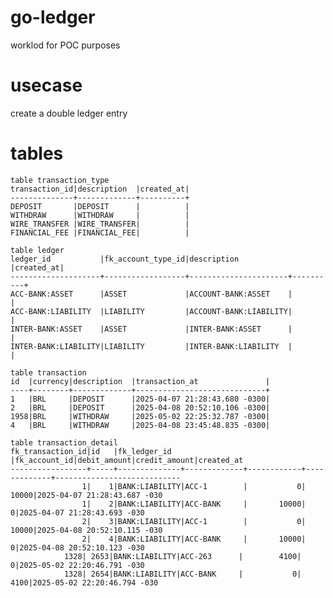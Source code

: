 # go-ledger
worklod for POC purposes

# usecase
create a double ledger entry

# tables

    table transaction_type
    transaction_id|description  |created_at|
    --------------+-------------+----------+
    DEPOSIT       |DEPOSIT      |          |
    WITHDRAW      |WITHDRAW     |          |
    WIRE_TRANSFER |WIRE_TRANSFER|          |
    FINANCIAL_FEE |FINANCIAL_FEE|          |

    table ledger
    ledger_id           |fk_account_type_id|description           |created_at|
    --------------------+------------------+----------------------+----------+
    ACC-BANK:ASSET      |ASSET             |ACCOUNT-BANK:ASSET    |          |
    ACC-BANK:LIABILITY  |LIABILITY         |ACCOUNT-BANK:LIABILITY|          |
    INTER-BANK:ASSET    |ASSET             |INTER-BANK:ASSET      |          |
    INTER-BANK:LIABILITY|LIABILITY         |INTER-BANK:LIABILITY  |          |

    table transaction
    id  |currency|description  |transaction_at               |
    ----+--------+-------------+-----------------------------+
    1   |BRL     |DEPOSIT      |2025-04-07 21:28:43.680 -0300|
    2   |BRL     |DEPOSIT      |2025-04-08 20:52:10.106 -0300|
    1958|BRL     |WITHDRAW     |2025-05-02 22:25:32.787 -0300|
    4   |BRL     |WITHDRAW     |2025-04-08 23:45:48.835 -0300|

    table transaction_detail
    fk_transaction_id|id   |fk_ledger_id  |fk_account_id|debit_amount|credit_amount|created_at                  
    -----------------+-----+--------------+-------------+------------+-------------+----------------------------
                    1|    1|BANK:LIABILITY|ACC-1        |           0|        10000|2025-04-07 21:28:43.687 -030
                    1|    2|BANK:LIABILITY|ACC-BANK     |       10000|            0|2025-04-07 21:28:43.693 -030
                    2|    3|BANK:LIABILITY|ACC-1        |           0|        10000|2025-04-08 20:52:10.115 -030
                    2|    4|BANK:LIABILITY|ACC-BANK     |       10000|            0|2025-04-08 20:52:10.123 -030
                1328| 2653|BANK:LIABILITY|ACC-263      |        4100|            0|2025-05-02 22:20:46.791 -030
                1328| 2654|BANK:LIABILITY|ACC-BANK     |           0|         4100|2025-05-02 22:20:46.794 -030
